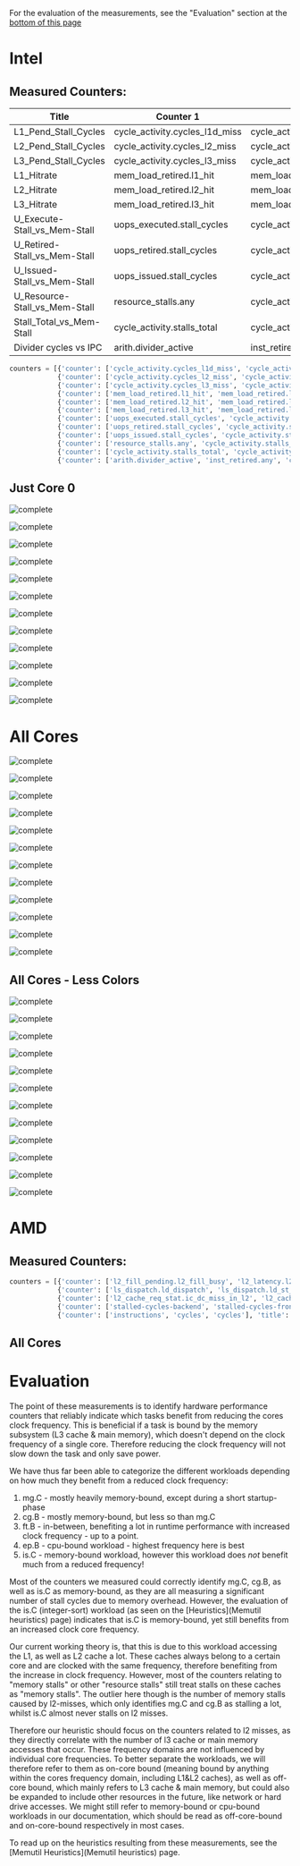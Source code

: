 For the evaluation of the measurements, see the "Evaluation" section at the [bottom of this page](#evaluation)

# Intel

## Measured Counters:

| Title | Counter 1 | Counter 2 | Counter 3 | plot_op |
| ----- | --------- | ----------| --------- | ------- |
| L1_Pend_Stall_Cycles | cycle_activity.cycles_l1d_miss | cycle_activity.stalls_l1d_miss | cpu_clk_unhalted.thread | div_1_3+div_2_3 |
| L2_Pend_Stall_Cycles | cycle_activity.cycles_l2_miss | cycle_activity.stalls_l2_miss | cpu_clk_unhalted.thread | div_1_3+div_2_3 |
| L3_Pend_Stall_Cycles | cycle_activity.cycles_l3_miss | cycle_activity.stalls_l3_miss | cpu_clk_unhalted.thread | div_1_3+div_2_3 |
| L1_Hitrate | mem_load_retired.l1_hit | mem_load_retired.l1_miss | cpu_clk_unhalted.thread | div_1_(1+2) |
| L2_Hitrate | mem_load_retired.l2_hit | mem_load_retired.l2_miss | cpu_clk_unhalted.thread | div_1_(1+2) |
| L3_Hitrate | mem_load_retired.l3_hit | mem_load_retired.l3_miss | cpu_clk_unhalted.thread | div_1_(1+2) |
| U_Execute-Stall_vs_Mem-Stall | uops_executed.stall_cycles | cycle_activity.stalls_mem_any | cpu_clk_unhalted.thread | div_1_3+div_2_3 |
| U_Retired-Stall_vs_Mem-Stall | uops_retired.stall_cycles | cycle_activity.stalls_mem_any | cpu_clk_unhalted.thread | div_1_3+div_2_3 |
| U_Issued-Stall_vs_Mem-Stall | uops_issued.stall_cycles | cycle_activity.stalls_mem_any | cpu_clk_unhalted.thread | div_1_3+div_2_3 |
| U_Resource-Stall_vs_Mem-Stall | resource_stalls.any | cycle_activity.stalls_mem_any | cpu_clk_unhalted.thread | div_1_3+div_2_3 |
| Stall_Total_vs_Mem-Stall | cycle_activity.stalls_total | cycle_activity.stalls_mem_any | cpu_clk_unhalted.thread | div_1_3+div_2_3 |
| Divider cycles vs IPC | arith.divider_active | inst_retired.any | cpu_clk_unhalted.thread | div_1_3+div_2_3 |


```python
counters = [{'counter': ['cycle_activity.cycles_l1d_miss', 'cycle_activity.stalls_l1d_miss', 'cpu_clk_unhalted.thread'], 'title': 'L1_Pend_Stall_Cycles', 'plot_op': 'div_1_3+div_2_3', 'plot_names': ['Pending', 'Stalls']},
            {'counter': ['cycle_activity.cycles_l2_miss', 'cycle_activity.stalls_l2_miss', 'cpu_clk_unhalted.thread'], 'title': 'L2_Pend_Stall_Cycles', 'plot_op': 'div_1_3+div_2_3', 'plot_names': ['Pending', 'Stalls']},
            {'counter': ['cycle_activity.cycles_l3_miss', 'cycle_activity.stalls_l3_miss', 'cpu_clk_unhalted.thread'], 'title': 'L3_Pend_Stall_Cycles', 'plot_op': 'div_1_3+div_2_3', 'plot_names': ['Pending', 'Stalls']},
            {'counter': ['mem_load_retired.l1_hit', 'mem_load_retired.l1_miss', 'cpu_clk_unhalted.thread'], 'title': 'L1_Hitrate', 'plot_op': 'div_1_(1+2)', 'plot_names': ['Hitrate']},
            {'counter': ['mem_load_retired.l2_hit', 'mem_load_retired.l2_miss', 'cpu_clk_unhalted.thread'], 'title': 'L2_Hitrate', 'plot_op': 'div_1_(1+2)', 'plot_names': ['Hitrate']},
            {'counter': ['mem_load_retired.l3_hit', 'mem_load_retired.l3_miss', 'cpu_clk_unhalted.thread'], 'title': 'L3_Hitrate', 'plot_op': 'div_1_(1+2)', 'plot_names': ['Hitrate']},
            {'counter': ['uops_executed.stall_cycles', 'cycle_activity.stalls_mem_any', 'cpu_clk_unhalted.thread'], 'title': 'U_Execute-Stall_vs_Mem-Stall', 'plot_op': 'div_1_3+div_2_3', 'plot_names': ['Execute Stalls', 'Mem Stalls']},
            {'counter': ['uops_retired.stall_cycles', 'cycle_activity.stalls_mem_any', 'cpu_clk_unhalted.thread'], 'title': 'U_Retired-Stall_vs_Mem-Stall', 'plot_op': 'div_1_3+div_2_3', 'plot_names': ['Retired Stalls', 'Mem Stalls']},
            {'counter': ['uops_issued.stall_cycles', 'cycle_activity.stalls_mem_any', 'cpu_clk_unhalted.thread'], 'title': 'U_Issued-Stall_vs_Mem-Stall', 'plot_op': 'div_1_3+div_2_3', 'plot_names': ['Issued Stalls', 'Mem Stalls']},
            {'counter': ['resource_stalls.any', 'cycle_activity.stalls_mem_any', 'cpu_clk_unhalted.thread'], 'title': 'U_Resource-Stall_vs_Mem-Stall', 'plot_op': 'div_1_3+div_2_3', 'plot_names': ['Resource Stalls', 'Mem Stalls']},
            {'counter': ['cycle_activity.stalls_total', 'cycle_activity.stalls_mem_any', 'cpu_clk_unhalted.thread'], 'title': 'Stall_Total_vs_Mem-Stall', 'plot_op': 'div_1_3+div_2_3', 'plot_names': ['Stalls Total', 'Mem Stalls']},
            {'counter': ['arith.divider_active', 'inst_retired.any', 'cpu_clk_unhalted.thread'], 'title': 'Divider cycles vs IPC', 'plot_op': 'div_1_3+div_2_3', 'plot_names': ['Divider Cycles', 'IPC']}]
```

## Just Core 0

![complete](uploads/5c32071b5032e5bf3c2d00280b47bb33/complete.png)

![complete](uploads/d4699ce9daf6a248351e1fb87fea7694/complete.png)

![complete](uploads/97c1de145de82d75ddd1dd5152943f10/complete.png)

![complete](uploads/bec6f16f32f5b9d066d0a12dace607f7/complete.png)

![complete](uploads/4d9b1432a9122a70c1eeb617fcbb8a0d/complete.png)

![complete](uploads/4cd2828a3af94c9b8711be61edfe174d/complete.png)

![complete](uploads/5804c302f67b4d96b24d856e3ff91c96/complete.png)

![complete](uploads/133733201888e7ca39b03961a8a12437/complete.png)

![complete](uploads/648cd05585f69c814c42a827656c378c/complete.png)

![complete](uploads/160c0cbb42cffea2a238fb11d837c469/complete.png)

![complete](uploads/38a34e6c40e02ddd5e61b60df446ec53/complete.png)

![complete](uploads/3476805123d6de9a62acccc804d9d469/complete.png)

# All Cores

![complete](uploads/9d1f90ba70adf02e53f4bcedca7fdbf5/complete.png)

![complete](uploads/40c8dac9e59fa66be183f1837f152c15/complete.png)

![complete](uploads/28c716034adf20f6d5b61399c353986e/complete.png)

![complete](uploads/0e7ff7ac3826f904e841aa4a1571cd2c/complete.png)

![complete](uploads/4bfa3bf1fcbf6a65f202082ff89c68aa/complete.png)

![complete](uploads/a556fb0d3af331d4befa200449cff24b/complete.png)

![complete](uploads/71ae579c9dcd0d3fd1eef49a63e0a0d3/complete.png)

![complete](uploads/986b6d2406fdd5b18529c5e476c3ce26/complete.png)

![complete](uploads/f8573cf0a41f684bb61301c0dddead8e/complete.png)

![complete](uploads/dfaad079146388b0a1c12998dfea87f5/complete.png)

![complete](uploads/1c31c1a0fc03937c3b68226f4ef36e05/complete.png)

![complete](uploads/47a4f5696a085e13fb73c8e2603efd92/complete.png)

## All Cores - Less Colors

![complete](uploads/2187fcf3682ac7d973a340f184325c6c/complete.png)

![complete](uploads/7486009133d9e146c54dc6cabb8a866f/complete.png)

![complete](uploads/492351ac5bc27a3757a3bc83fde00445/complete.png)

![complete](uploads/8471b4dfdcb31a75aae52dc4002d1700/complete.png)

![complete](uploads/df9b93968fbc5be9a684f74591604028/complete.png)

![complete](uploads/857085ed9449de35cf0bfd03c51f8b05/complete.png)

![complete](uploads/cc1efc0de21e495ccc3a961a89dec011/complete.png)

![complete](uploads/e6d7b7ae6111656335e189adb102f1a3/complete.png)

![complete](uploads/a1f077976ba22c6712b50ff67e860518/complete.png)

![complete](uploads/e0de912212f94527160595acd48e619a/complete.png)

![complete](uploads/846da2bff070c999c99fe54b46d62448/complete.png)

![complete](uploads/0cf2bc9ab61727896de4b07a5c16d8c3/complete.png)

# AMD

## Measured Counters:

```python
counters = [{'counter': ['l2_fill_pending.l2_fill_busy', 'l2_latency.l2_cycles_waiting_on_fills', 'cycles'], 'title': 'L2_Fill_Pending', 'plot_op': 'div_1_3+div_2_3', 'plot_names': ['Pending', 'Latency']},
            {'counter': ['ls_dispatch.ld_dispatch', 'ls_dispatch.ld_st_dispatch', 'instructions'], 'title': 'Load Store Inst', 'plot_op': 'div_1_3+div_2_3', 'plot_names': ['Load', 'Load-Store']},
            {'counter': ['l2_cache_req_stat.ic_dc_miss_in_l2', 'l2_cache_req_stat.ic_dc_hit_in_l2', 'cycles'], 'title': 'L2_Hitrate', 'plot_op': 'div_1_(1+2)', 'plot_names': ['Hitrate']},
            {'counter': ['stalled-cycles-backend', 'stalled-cycles-frontend', 'cycles'], 'title': 'Backend-Frontend-Stalls', 'plot_op': 'div_1_3+div_2_3', 'plot_names': ['Backend', 'Frontend']},
            {'counter': ['instructions', 'cycles', 'cycles'], 'title': 'IPC', 'plot_op': 'div_1_2', 'plot_names': ['IPC']}]
```

## All Cores



# Evaluation
The point of these measurements is to identify hardware performance counters that reliably indicate which tasks benefit from reducing the cores clock frequency.
This is beneficial if a task is bound by the memory subsystem (L3 cache & main memory), which doesn't depend on the clock frequency of a single core. Therefore reducing the clock frequency will not slow down the task and only save power.

We have thus far been able to categorize the different workloads depending on how much they benefit from a reduced clock frequency:
1. mg.C - mostly heavily memory-bound, except during a short startup-phase
2. cg.B - mostly memory-bound, but less so than mg.C
3. ft.B - in-between, benefiting a lot in runtime performance with increased clock frequency - up to a point.
4. ep.B - cpu-bound workload - highest frequency here is best
5. is.C - memory-bound workload, however this workload does *not* benefit much from a reduced frequency!

Most of the counters we measured could correctly identify mg.C, cg.B, as well as is.C as memory-bound, as they are all measuring a significant number of stall cycles due to memory overhead.
However, the evaluation of the is.C (integer-sort) workload (as seen on the [Heuristics](Memutil heuristics) page) indicates that is.C is memory-bound, yet still benefits from an increased clock core frequency.

Our current working theory is, that this is due to this workload accessing the L1, as well as L2 cache a lot. These caches always belong to a certain core and are clocked with the same frequency, therefore benefiting from the increase in clock frequency.
However, most of the counters relating to "memory stalls" or other "resource stalls" still treat stalls on these caches as "memory stalls".
The outlier here though is the number of memory stalls caused by l2-misses, which only identifies mg.C and cg.B as stalling a lot, whilst is.C almost never stalls on l2 misses.

Therefore our heuristic should focus on the counters related to l2 misses, as they directly correlate with the number of l3 cache or main memory accesses that occur. These frequency domains are not influenced by individual core frequencies.
To better separate the workloads, we will therefore refer to them as on-core bound (meaning bound by anything within the cores frequency domain, including L1&L2 caches), as well as off-core bound, which mainly refers to L3 cache & main memory, but could also be expanded to include other resources in the future, like network or hard drive accesses.
We might still refer to memory-bound or cpu-bound workloads in our documentation, which should be read as off-core-bound and on-core-bound respectively in most cases.

To read up on the heuristics resulting from these measurements, see the [Memutil Heuristics](Memutil heuristics) page.